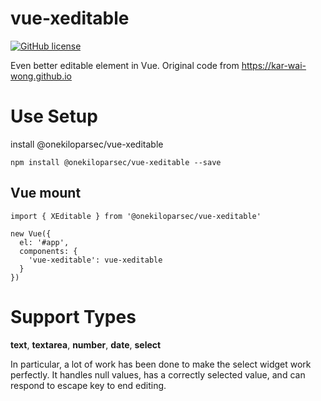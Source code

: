 # vue-xeditable

[![GitHub license](https://img.shields.io/badge/license-MIT-blue.svg?style=flat-square)](https://raw.githubusercontent.com/onekiloparsec/vue-xeditable/master/LICENSE)


Even better editable element in Vue. Original code from https://kar-wai-wong.github.io

# Use Setup

install @onekiloparsec/vue-xeditable

```
npm install @onekiloparsec/vue-xeditable --save
```

## Vue mount

```
import { XEditable } from '@onekiloparsec/vue-xeditable'

new Vue({
  el: '#app',
  components: {
    'vue-xeditable': vue-xeditable
  }
})
```

# Support Types

**text**, **textarea**, **number**, **date**, **select**

In particular, a lot of work has been done to make the select widget work perfectly. It handles
null values, has a correctly selected value, and can respond to escape key to end editing.

